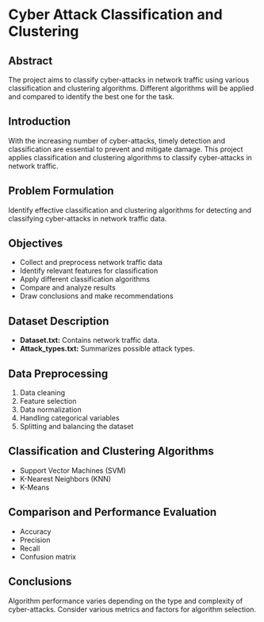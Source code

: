 # Cyber Attack Classification and Clustering

## Abstract
The project aims to classify cyber-attacks in network traffic using various classification and clustering algorithms. Different algorithms will be applied and compared to identify the best one for the task.

## Introduction
With the increasing number of cyber-attacks, timely detection and classification are essential to prevent and mitigate damage. This project applies classification and clustering algorithms to classify cyber-attacks in network traffic.

## Problem Formulation
Identify effective classification and clustering algorithms for detecting and classifying cyber-attacks in network traffic data.

## Objectives
- Collect and preprocess network traffic data
- Identify relevant features for classification
- Apply different classification algorithms
- Compare and analyze results
- Draw conclusions and make recommendations

## Dataset Description
- **Dataset.txt:** Contains network traffic data.
- **Attack_types.txt:** Summarizes possible attack types.

## Data Preprocessing
1. Data cleaning
2. Feature selection
3. Data normalization
4. Handling categorical variables
5. Splitting and balancing the dataset

## Classification and Clustering Algorithms
- Support Vector Machines (SVM)
- K-Nearest Neighbors (KNN)
- K-Means

## Comparison and Performance Evaluation
- Accuracy
- Precision
- Recall
- Confusion matrix

## Conclusions
Algorithm performance varies depending on the type and complexity of cyber-attacks. Consider various metrics and factors for algorithm selection.
